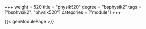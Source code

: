 +++
weight = 520
title = "physik520"
degree = "bsphysik2"
tags = ["bsphysik2", "physik520"]
categories = ["module"]
+++

{{< genModulePage >}}
